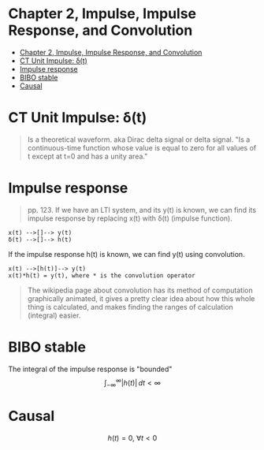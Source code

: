 # Chapter 2, Impulse, Impulse Response, and Convolution

- [Chapter 2, Impulse, Impulse Response, and Convolution](#chapter-2-impulse-impulse-response-and-convolution)
- [CT Unit Impulse: δ(t)](#ct-unit-impulse-δt)
- [Impulse response](#impulse-response)
- [BIBO stable](#bibo-stable)
- [Causal](#causal)

# CT Unit Impulse: δ(t)
> Is a theoretical waveform. aka Dirac delta signal or delta signal.
> "Is a continuous-time function whose value is equal to zero for all values of t except at t=0 and has a unity area."


# Impulse response
> pp. 123. 
If we have an LTI system, and its y(t) is known, we can find its impulse response by replacing x(t) with δ(t) (impulse function).
```
x(t) -->[]--> y(t)
δ(t) -->[]--> h(t)
```

If the impulse response h(t) is known, we can find y(t) using convolution.
```
x(t) -->[h(t)]--> y(t)
x(t)*h(t) = y(t), where * is the convolution operator
```

> The wikipedia page about convolution has its method of computation graphically animated, it gives a pretty clear idea about how this whole thing is calculated, and makes finding the ranges of calculation (integral) easier.

# BIBO stable
The integral of the impulse response is "bounded"
$$\int_{-∞}^{∞} |h(t)|\,dt<∞$$

# Causal
$$h(t)=0,\ ∀t<0$$

